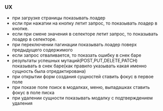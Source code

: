 ### UX

- при загрузке страницы показывать лоадер
- если при нажатии на кнопку летит запрос, то показывать лоадер в кнопке.
- если при смене значения в селекторе летит запрос, то показывать лоадер в селекторе.
- при переключении пагинации показывать лоадер поверх предыдущего содержимого
- если запрос отваливается, то показать ошибку в снек баре
- результаты успешных мутаций(POST,PUT,DELETE,PATCH) показывать в снек баре(как правило указывать какая именно сущность была отредактирована)
- при открытии форм создания сущностей ставить фокус в первое поле
- при показе поле поиск в модалках, меню, выпадашках ставить фокус в поле писка
- при удалении сущности показывать модалку с подтверждением удаления
